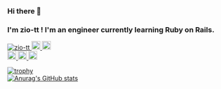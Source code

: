 ### Hi there 👋
### I'm zio-tt ! I'm an engineer currently learning Ruby on Rails.
<p align="left">
  <a href="https://github.com/zio-tt/zio-tt/">
    <img src="https://komarev.com/ghpvc/?username=zio-tt" alt="zio-tt" />
  </a>
  <a href="http://twitter.com/zio_tt">
    <img height="20" src="https://img.shields.io/twitter/follow/zio_tt?label=Twitter&logo=twitter&style=flat" />
  </a>
  <a href="https://github.com/zio-tt">
    <img height="20" src="https://img.shields.io/github/followers/zio-tt?label=follow&logo=github&style=flat" />
  </a>
  <br>
  <a href="https://stackoverflow.com/users/60161/tomohiro-terao">
    <img height="20" src="https://img.shields.io/stackexchange/stackoverflow/r/60161?label=StackOverflow&logo=stack-overflow&style=flat" />
  </a>
  <a href="https://qiita.com/zio-tt">
    <img height="20" src="https://qiita-badge.apiapi.app/s/zio-tt/posts.svg" />
  </a>
  <//qiita.com/zio-tt">
    <img height="20" src="https://qiita-badge.apiapi.app/s/zio-tt/contributions.svg" />
  </a>
</p>

[![trophy](https://github-profile-trophy.vercel.app/?username=zio-tt&row=1&column=5&theme=dracula)](https://github.com/zio-tt/github-profile-trophy)
<br>
[![Anurag's GitHub stats](https://github-readme-stats.vercel.app/api?username=zio-tt&theme=dracula)](https://github.com/zio-tt/github-readme-stats)

<!--
- 🔭 I’m currently working on ...
- 🌱 I’m currently learning ...
- 👯 I’m looking to collaborate on ...
- 🤔 I’m looking for help with ...
- 💬 Ask me about ...
- 📫 How to reach me: ...
- 😄 Pronouns: ...
- ⚡ Fun fact: ...
-->
